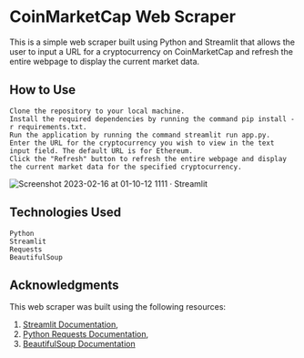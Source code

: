 # CoinMarketCap Web Scraper

This is a simple web scraper built using Python and Streamlit that allows the user to input a URL for a cryptocurrency on CoinMarketCap and refresh the entire webpage to display the current market data.
## How to Use

    Clone the repository to your local machine.
    Install the required dependencies by running the command pip install -r requirements.txt.
    Run the application by running the command streamlit run app.py.
    Enter the URL for the cryptocurrency you wish to view in the text input field. The default URL is for Ethereum.
    Click the "Refresh" button to refresh the entire webpage and display the current market data for the specified cryptocurrency.
 ![Screenshot 2023-02-16 at 01-10-12 1111 · Streamlit](https://user-images.githubusercontent.com/5400662/219224277-d2e173b1-db3e-43a9-a7d5-dc7dbaf5f8c5.png)


## Technologies Used

    Python
    Streamlit
    Requests
    BeautifulSoup

## Acknowledgments

This web scraper was built using the following resources:
1. [Streamlit Documentation](https://docs.streamlit.io/en/stable/),
2. [Python Requests Documentation](https://docs.python-requests.org/en/latest/),
3. [BeautifulSoup Documentation](https://www.crummy.com/software/BeautifulSoup/bs4/doc/)

